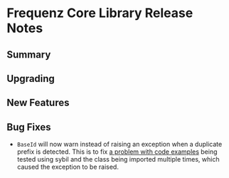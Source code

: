 # Frequenz Core Library Release Notes

## Summary

<!-- Here goes a general summary of what this release is about -->

## Upgrading

<!-- Here goes notes on how to upgrade from previous versions, including deprecations and what they should be replaced with -->

## New Features

<!-- Here goes the main new features and examples or instructions on how to use them -->

## Bug Fixes

* `BaseId` will now warn instead of raising an exception when a duplicate prefix is detected. This is to fix [a problem with code examples](https://github.com/frequenz-floss/frequenz-repo-config-python/issues/421) being tested using sybil and the class being imported multiple times, which caused the exception to be raised.
